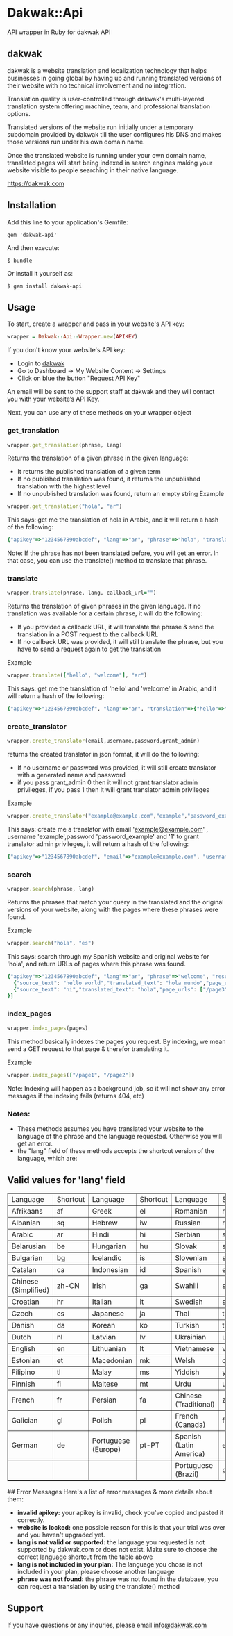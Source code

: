 # Dakwak::Api

API wrapper in Ruby for dakwak API

## dakwak
  dakwak is a website translation and localization technology that helps businesses in going global by having up and running translated versions of their website with no technical involvement and no integration. 

  Translation quality is user-controlled through dakwak's multi-layered translation system offering machine, team, and professional translation options.

  Translated versions of the website run initially under a temporary subdomain provided by dakwak till the user configures his DNS and makes those versions run under his own domain name.

  Once the translated website is running under your own domain name, translated pages will start being indexed in search engines making your website visible to people searching in their native language.
  
  https://dakwak.com

## Installation

Add this line to your application's Gemfile:

    gem 'dakwak-api'

And then execute:

    $ bundle

Or install it yourself as:

    $ gem install dakwak-api

## Usage
To start, create a wrapper and pass in your website's API key:

```ruby
wrapper = Dakwak::Api::Wrapper.new(APIKEY)
```

If you don't know your website's API key:
- Login to [dakwak](https://dakwak.com)
- Go to Dashboard -> My Website Content -> Settings
- Click on blue the button "Request API Key"

An email will be sent to the support staff at dakwak and they will contact you with your website’s API Key.


Next, you can use any of these methods on your wrapper object
### get_translation
```ruby
wrapper.get_translation(phrase, lang)
```

Returns the translation of a given phrase in the given language:

- It returns the published translation of a given term
- If no published translation was found, it returns the unpublished translation with the highest level
- If no unpublished translation was found, return an empty string
Example

```ruby
wrapper.get_translation("hola", "ar")
```

This says: get me the translation of hola in Arabic, and it will return a hash of the following:

```ruby
{"apikey"=>"1234567890abcdef", "lang"=>"ar", "phrase"=>"hola", "translation"=>"مرحبا"}
```

Note: If the phrase has not been translated before, you will get an error. In that case, you can use the translate() method to translate that phrase.

### translate
```ruby
wrapper.translate(phrase, lang, callback_url="")
```

Returns the translation of given phrases in the given language. If no translation was available for a certain phrase, it will do the following:
- If you provided a callback URL, it will translate the phrase & send the translation in a POST request to the callback URL
- If no callback URL was provided, it will still translate the phrase, but you have to send a request again to get the translation  

Example

```ruby
wrapper.translate(["hello", "welcome"], "ar")
```

This says: get me the translation of 'hello' and 'welcome' in Arabic, and it will return a hash of the following:
````ruby
{"apikey"=>"1234567890abcdef", "lang"=>"ar", "translation"=>{"hello"=>"مرحبا", "welcome"=>"ترحيب"}}
````
### create_translator
```ruby
wrapper.create_translator(email,username,password,grant_admin)
```

returns the created translator in json format, it will do the following:
- If no username or password was provided, it will still create translator with a generated name and password
- if you pass grant_admin 0 then it will not grant translator admin privileges, if you pass 1 then it will grant translator admin privileges

Example

```ruby
wrapper.create_translator("example@example.com","example","password_example",1)
```

This says: create me a translator with email 'example@example.com' , username 'example',password 'password_example' and '1' to grant translator admin privileges, it will return a hash of the following:
````ruby
{"apikey"=>"1234567890abcdef", "email"=>"example@example.com", "username"=>"example",password=>"password_example"}
````

### search
```ruby
wrapper.search(phrase, lang)
```

Returns the phrases that match your query in the translated and the original versions of your website, along with the pages where these phrases were found.

Example

```ruby
wrapper.search("hola", "es")
```

This says: search through my Spanish website and original website for 'hola', and return URLs of pages where this phrase was found.

```ruby
{"apikey"=>"1234567890abcdef", "lang"=>"ar", "phrase"=>"welcome", "results"=>[
  {"source_text": "hello world","translated_text": "hola mundo","page_urls": ["/page1", "/page2"]}, 
  {"source_text": "hi","translated_text": "hola","page_urls": ["/page3", "/page4"]
}]
```

### index_pages
```ruby
wrapper.index_pages(pages)
```

This method basically indexes the pages you request. By indexing, we mean send a GET request to that page & therefor translating it.

Example

```ruby
wrapper.index_pages(["/page1", "/page2"])
```

Note: Indexing will happen as a background job, so it will not show any error messages if the indexing fails (returns 404, etc) 


### Notes:
- These methods assumes you have translated your website to the language of the phrase and the language requested. Otherwise you will get an error.
- the "lang" field of these methods accepts the shortcut version of the language, which are:

## Valid values for 'lang' field
<table border="1">
<thead>
<tr>
<td width="140">Language</td>
<td width="90">Shortcut</td>
<td width="140">Language</td>
<td width="90">Shortcut</td>
<td width="140">Language</td>
<td width="89">Shortcut</td>
</tr>
</thead>
<tbody>
<tr>
<td width="140">Afrikaans</td>
<td width="90">af</td>
<td width="140">Greek</td>
<td width="90">el</td>
<td width="140">Romanian</td>
<td width="89">ro</td>
</tr>
<tr>
<td width="140">Albanian</td>
<td width="90">sq</td>
<td width="140">Hebrew</td>
<td width="90">iw</td>
<td width="140">Russian</td>
<td width="89">ru</td>
</tr>
<tr>
<td width="140">Arabic</td>
<td width="90">ar</td>
<td width="140">Hindi</td>
<td width="90">hi</td>
<td width="140">Serbian</td>
<td width="89">sr</td>
</tr>
<tr>
<td width="140">Belarusian</td>
<td width="90">be</td>
<td width="140">Hungarian</td>
<td width="90">hu</td>
<td width="140">Slovak</td>
<td width="89">sk</td>
</tr>
<tr>
<td width="140">Bulgarian</td>
<td width="90">bg</td>
<td width="140">Icelandic</td>
<td width="90">is</td>
<td width="140">Slovenian</td>
<td width="89">sl</td>
</tr>
<tr>
<td width="140">Catalan</td>
<td width="90">ca</td>
<td width="140">Indonesian</td>
<td width="90">id</td>
<td width="140">Spanish</td>
<td width="89">es</td>
</tr>
<tr>
<td width="140">Chinese (Simplified)</td>
<td width="90">zh-CN</td>
<td width="140">Irish</td>
<td width="90">ga</td>
<td width="140">Swahili</td>
<td width="89">sw</td>
</tr>
<tr>
<td width="140">Croatian</td>
<td width="90">hr</td>
<td width="140">Italian</td>
<td width="90">it</td>
<td width="140">Swedish</td>
<td width="89">sv</td>
</tr>
<tr>
<td width="140">Czech</td>
<td width="90">cs</td>
<td width="140">Japanese</td>
<td width="90">ja</td>
<td width="140">Thai</td>
<td width="89">th</td>
</tr>
<tr>
<td width="140">Danish</td>
<td width="90">da</td>
<td width="140">Korean</td>
<td width="90">ko</td>
<td width="140">Turkish</td>
<td width="89">tr</td>
</tr>
<tr>
<td width="140">Dutch</td>
<td width="90">nl</td>
<td width="140">Latvian</td>
<td width="90">lv</td>
<td width="140">Ukrainian</td>
<td width="89">uk</td>
</tr>
<tr>
<td width="140">English</td>
<td width="90">en</td>
<td width="140">Lithuanian</td>
<td width="90">lt</td>
<td width="140">Vietnamese</td>
<td width="89">vi</td>
</tr>
<tr>
<td width="140">Estonian</td>
<td width="90">et</td>
<td width="140">Macedonian</td>
<td width="90">mk</td>
<td width="140">Welsh</td>
<td width="89">cy</td>
</tr>
<tr>
<td width="140">Filipino</td>
<td width="90">tl</td>
<td width="140">Malay</td>
<td width="90">ms</td>
<td width="140">Yiddish</td>
<td width="89">yi</td>
</tr>
<tr>
<td width="140">Finnish</td>
<td width="90">fi</td>
<td width="140">Maltese</td>
<td width="90">mt</td>
<td width="140">Urdu</td>
<td width="89">ur</td>
</tr>
<tr>
<td width="140">French</td>
<td width="90">fr</td>
<td width="140">Persian</td>
<td width="90">fa</td>
<td width="140">Chinese (Traditional)</td>
<td width="89">zh-TW</td>
</tr>
<tr>
<td width="140">Galician</td>
<td width="90">gl</td>
<td width="140">Polish</td>
<td width="90">pl</td>
<td width="140">French (Canada)</td>
<td width="89">fr-CA</td>
</tr>
<tr>
<td width="140">German</td>
<td width="90">de</td>
<td width="140">Portuguese (Europe)</td>
<td width="90">pt-PT</td>
<td width="140">Spanish (Latin America)</td>
<td width="89">es-LA</td>
</tr>
<tr>
<td width="140"></td>
<td width="90"></td>
<td width="140"></td>
<td width="90"></td>
<td width="140">Portuguese (Brazil)</td>
<td width="89">pt-BR</td>
</tr>
</tbody>
</table>
## Error Messages
Here's a list of error messages & more details about them:

- **invalid apikey:** your apikey is invalid, check you've copied and pasted it correctly.
- **website is locked:** one possible reason for this is that your trial was over and you haven't upgraded yet.
- **lang is not valid or supported:** the language you requested is not supported by dakwak.com or does not exist. Make sure to choose the correct language shortcut from the table above
- **lang is not included in your plan:** The language you chose is not included in your plan, please choose another language
- **phrase was not found:** the phrase was not found in the database, you can request a translation by using the translate() method

## Support
If you have questions or any inquries, please email info@dakwak.com
